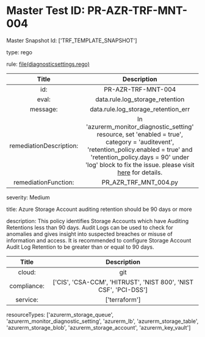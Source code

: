 



# Master Test ID: PR-AZR-TRF-MNT-004


Master Snapshot Id: ['TRF_TEMPLATE_SNAPSHOT']

type: rego

rule: [file(diagnosticsettings.rego)]  
  
  
  
  

|Title|Description|
| :---: | :---: |
|id: |PR-AZR-TRF-MNT-004|
|eval: |data.rule.log_storage_retention|
|message: |data.rule.log_storage_retention_err|
|remediationDescription: |In 'azurerm_monitor_diagnostic_setting' resource, set 'enabled = true', category = 'auditevent', 'retention_policy.enabled = true' and 'retention_policy.days = 90' under 'log' block to fix the issue. please visit <a href='https://registry.terraform.io/providers/hashicorp/azurerm/latest/docs/resources/monitor_diagnostic_setting#log' target='_blank'>here</a> for details.|
|remediationFunction: |PR_AZR_TRF_MNT_004.py|


severity: Medium

title: Azure Storage Account auditing retention should be 90 days or more

description: This policy identifies Storage Accounts which have Auditing Retentions less than 90 days. Audit Logs can be used to check for anomalies and gives insight into suspected breaches or misuse of information and access. It is recommended to configure Storage Account Audit Log Retention to be greater than or equal to 90 days.  
  
  

|Title|Description|
| :---: | :---: |
|cloud: |git|
|compliance: |['CIS', 'CSA-CCM', 'HITRUST', 'NIST 800', 'NIST CSF', 'PCI-DSS']|
|service: |['terraform']|


resourceTypes: ['azurerm_storage_queue', 'azurerm_monitor_diagnostic_setting', 'azurerm_lb', 'azurerm_storage_table', 'azurerm_storage_blob', 'azurerm_storage_account', 'azurerm_key_vault']


[file(diagnosticsettings.rego)]: https://github.com/prancer-io/prancer-compliance-test/tree/master/azure/terraform/diagnosticsettings.rego
